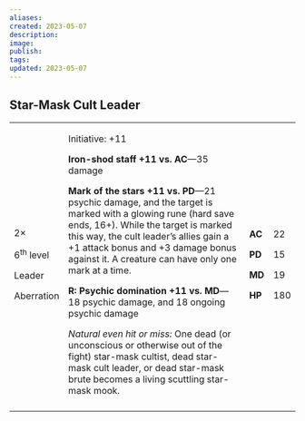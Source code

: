 ```yaml
---
aliases: 
created: 2023-05-07
description: 
image: 
publish: 
tags: 
updated: 2023-05-07
---
```


## Star-Mask Cult Leader

<table>
<colgroup>
<col style="width: 16%" />
<col style="width: 71%" />
<col style="width: 5%" />
<col style="width: 6%" />
</colgroup>
<tbody>
<tr class="odd">
<td><p>2×</p>
<p>6<sup>th</sup> level</p>
<p>Leader</p>
<p>Aberration</p></td>
<td><p>Initiative: +11</p>
<p><strong>Iron-shod staff +11 vs. AC</strong>—35 damage</p>
<p><strong>Mark of the stars +11 vs. PD</strong>—21 psychic damage, and
the target is marked with a glowing rune (hard save ends, 16+). While
the target is marked this way, the cult leader’s allies gain a +1 attack
bonus and +3 damage bonus against it. A creature can have only one mark
at a time.</p>
<p><strong>R: Psychic domination +11 vs. MD</strong>—18 psychic damage,
and 18 ongoing psychic damage</p>
<p><em>Natural even hit or miss:</em> One dead (or unconscious or
otherwise out of the fight) star-mask cultist, dead star-mask cult
leader, or dead star-mask brute becomes a living scuttling star-mask
mook.</p></td>
<td><p><strong>AC</strong></p>
<p><strong>PD</strong></p>
<p><strong>MD</strong></p>
<p><strong>HP</strong></p></td>
<td><p>22</p>
<p>15</p>
<p>19</p>
<p>180</p></td>
</tr>
<tr class="even">
<td></td>
<td></td>
<td></td>
<td></td>
</tr>
</tbody>
</table>

